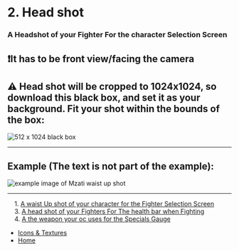 # 2. Head shot

### A Headshot of your Fighter For the character Selection Screen

## ❗It has to be front view/facing the camera

## ⚠️ Head shot will be cropped to 1024x1024, so download this black box, and set it as your background. Fit your shot within the bounds of the box:

![512 x 1024 black box](https://sncommunity.github.io/req/assets/images/1024x1024.jpg)

---

## Example (The text is not part of the example):

![example image of Mzati waist up shot](https://sncommunity.github.io/req/assets/images/head.png)

---

 &nbsp;&nbsp;&nbsp;&nbsp;1\. [A waist Up shot of your character for the Fighter Selection Screen](./waist-up-shot)<br/>
 &nbsp;&nbsp;&nbsp;&nbsp;3\. [A head shot of your Fighters For The health bar when Fighting](./head-shot-fight-screen)<br/>
 &nbsp;&nbsp;&nbsp;&nbsp;4\. [A the weapon your oc uses for the Specials Gauge](./specials-gauge-weapon)<br/>

- [Icons & Textures](./icons-and-textures)
- [Home](../)
